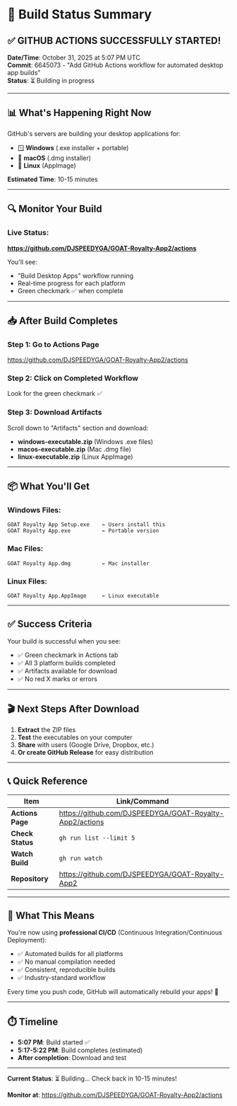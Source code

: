 # 🎯 Build Status Summary

## ✅ GITHUB ACTIONS SUCCESSFULLY STARTED!

**Date/Time**: October 31, 2025 at 5:07 PM UTC  
**Commit**: 6645073 - "Add GitHub Actions workflow for automated desktop app builds"  
**Status**: ⏳ Building in progress

---

## 📊 What's Happening Right Now

GitHub's servers are building your desktop applications for:
- 🪟 **Windows** (.exe installer + portable)
- 🍎 **macOS** (.dmg installer)
- 🐧 **Linux** (AppImage)

**Estimated Time**: 10-15 minutes

---

## 🔍 Monitor Your Build

### Live Status:
**https://github.com/DJSPEEDYGA/GOAT-Royalty-App2/actions**

You'll see:
- "Build Desktop Apps" workflow running
- Real-time progress for each platform
- Green checkmark ✅ when complete

---

## 📥 After Build Completes

### Step 1: Go to Actions Page
https://github.com/DJSPEEDYGA/GOAT-Royalty-App2/actions

### Step 2: Click on Completed Workflow
Look for the green checkmark ✅

### Step 3: Download Artifacts
Scroll down to "Artifacts" section and download:
- **windows-executable.zip** (Windows .exe files)
- **macos-executable.zip** (Mac .dmg file)
- **linux-executable.zip** (Linux AppImage)

---

## 📦 What You'll Get

### Windows Files:
```
GOAT Royalty App Setup.exe    ← Users install this
GOAT Royalty App.exe          ← Portable version
```

### Mac Files:
```
GOAT Royalty App.dmg          ← Mac installer
```

### Linux Files:
```
GOAT Royalty App.AppImage     ← Linux executable
```

---

## ✅ Success Criteria

Your build is successful when you see:
- ✅ Green checkmark in Actions tab
- ✅ All 3 platform builds completed
- ✅ Artifacts available for download
- ✅ No red X marks or errors

---

## 🎬 Next Steps After Download

1. **Extract** the ZIP files
2. **Test** the executables on your computer
3. **Share** with users (Google Drive, Dropbox, etc.)
4. **Or create GitHub Release** for easy distribution

---

## 📞 Quick Reference

| Item | Link/Command |
|------|--------------|
| **Actions Page** | https://github.com/DJSPEEDYGA/GOAT-Royalty-App2/actions |
| **Check Status** | `gh run list --limit 5` |
| **Watch Build** | `gh run watch` |
| **Repository** | https://github.com/DJSPEEDYGA/GOAT-Royalty-App2 |

---

## 🎊 What This Means

You're now using **professional CI/CD** (Continuous Integration/Continuous Deployment):
- ✅ Automated builds for all platforms
- ✅ No manual compilation needed
- ✅ Consistent, reproducible builds
- ✅ Industry-standard workflow

Every time you push code, GitHub will automatically rebuild your apps! 🚀

---

## ⏱️ Timeline

- **5:07 PM**: Build started ✅
- **5:17-5:22 PM**: Build completes (estimated)
- **After completion**: Download and test

---

**Current Status**: ⏳ Building... Check back in 10-15 minutes!

**Monitor at**: https://github.com/DJSPEEDYGA/GOAT-Royalty-App2/actions